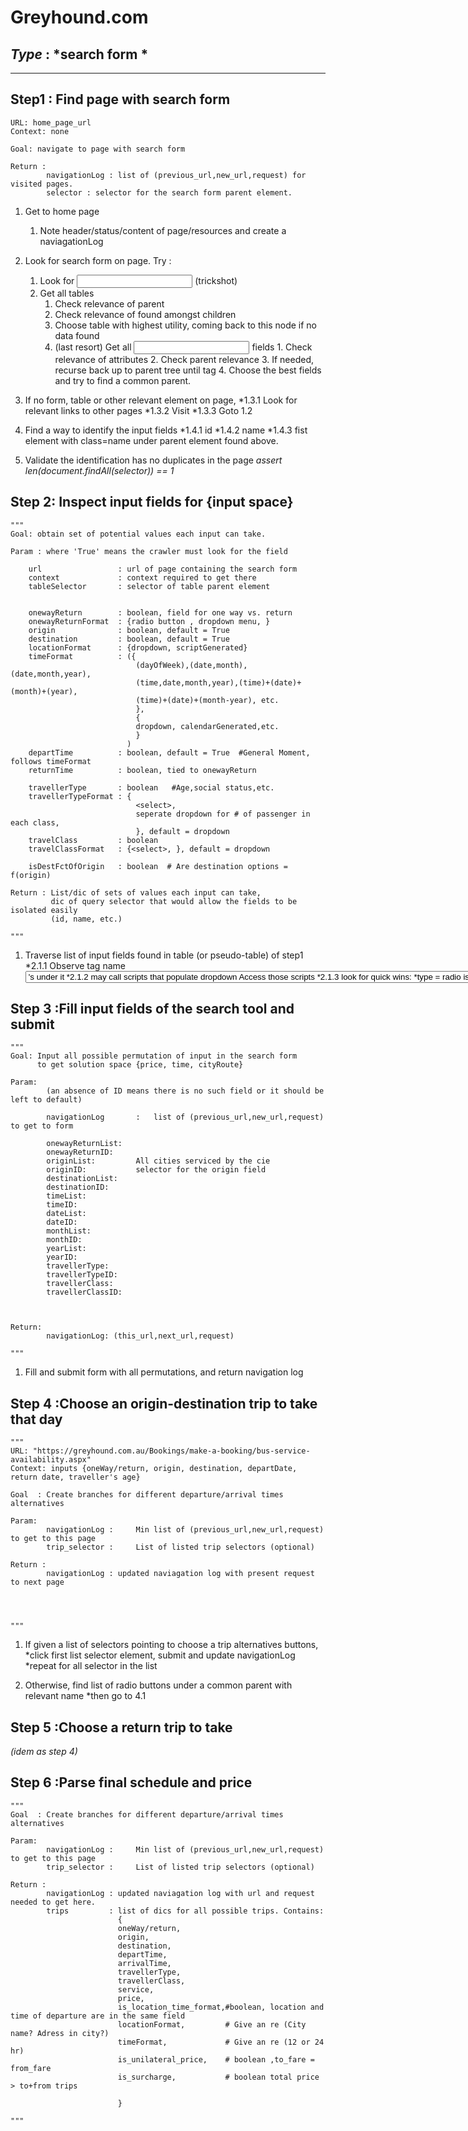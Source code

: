 Greyhound.com
==============

***Type*** : *search form *
---------------------------
---------------------------

Step1 :  Find page with search form 
-----------------------------------

  	URL: home_page_url
	Context: none

	Goal: navigate to page with search form

	Return : 
			navigationLog : list of (previous_url,new_url,request) for visited pages.
			selector : selector for the search form parent element.


1.  Get to home page
    1. Note header/status/content of page/resources and create a naviagationLog
2.  Look for search form on page. Try :
    1. Look for <input tabindex = x> (trickshot)
    2. Get all tables
		1.  Check relevance of parent <div>
		2.  Check relevance of <inputs> found amongst children
		3.  Choose table with highest utility, coming back to this node if no data found
		4.  (last resort) Get all <input> fields
				1. Check relevance of attributes
				2. Check parent relevance
				3. If needed, recurse back up to parent tree until <hx> tag
				4. Choose the best fields and try to find a common parent.


3. If no form, table or other relevant element on page,
	*1.3.1 Look for relevant links to other pages
	*1.3.2 Visit
	*1.3.3 Goto  1.2
4. Find a way to identify the input fields
	*1.4.1 id
	*1.4.2 name
	*1.4.3 fist element with class=name under parent element found above.

5. Validate the identification has no duplicates in the page
	*assert len(document.findAll(selector)) == 1*

Step 2: Inspect input fields for {input space}
----------------------------------------------
	"""
	Goal: obtain set of potential values each input can take.

	Param : where 'True' means the crawler must look for the field

		url					: url of page containing the search form 
		context 			: context required to get there
		tableSelector		: selector of table parent element 


		onewayReturn 		: boolean, field for one way vs. return
		onewayReturnFormat	: {radio button , dropdown menu, }
		origin 				: boolean, default = True
		destination 		: boolean, default = True
		locationFormat		: {dropdown, scriptGenerated}
		timeFormat			: ({
								(dayOfWeek),(date,month),(date,month,year),
								(time,date,month,year),(time)+(date)+(month)+(year), 
								(time)+(date)+(month-year), etc. 
								},
								{
								dropdown, calendarGenerated,etc.
								}
							  )
		departTime			: boolean, default = True  #General Moment, follows timeFormat
		returnTime			: boolean, tied to onewayReturn

		travellerType 		: boolean   #Age,social status,etc.
		travellerTypeFormat : {
								<select>, 
								seperate dropdown for # of passenger in each class,
								}, default = dropdown
		travelClass			: boolean
		travelClassFormat 	: {<select>, }, default = dropdown

		isDestFctOfOrigin	: boolean  # Are destination options = f(origin)

	Return : List/dic of sets of values each input can take,
			 dic of query selector that would allow the fields to be isolated easily
			 (id, name, etc.)

	"""
1. Traverse list of input fields found in table (or pseudo-table) of step1
	*2.1.1 Observe tag name
		<select> often has <option>'s under it
	*2.1.2 <inputs> may call scripts that populate dropdown <div>
		Access those scripts
	*2.1.3 look for quick wins:
		*type = radio is usually a oneway/Return field
		*<input tabindex= x> (trickshot) is a clear win
		* (more to come...)

Step 3 :Fill input fields of the search tool  and submit
--------------------------------------------------------

	"""
	Goal: Input all possible permutation of input in the search form 
		  to get solution space {price, time, cityRoute}

	Param:
			(an absence of ID means there is no such field or it should be left to default)

			navigationLog		:	list of (previous_url,new_url,request) to get to form

			onewayReturnList:	
			onewayReturnID: 
			originList:			All cities serviced by the cie
			originID:			selector for the origin field
			destinationList:
			destinationID:
			timeList:
			timeID:
			dateList:
			dateID:
			monthList:
			monthID:
			yearList:
			yearID:
			travellerType:
			travellerTypeID:
			travellerClass:
			travellerClassID:



	Return: 
			navigationLog: (this_url,next_url,request)

	"""

1. Fill and submit form with all permutations, and return navigation log
	
Step 4 :Choose an origin-destination trip to take that day
----------------------------------------------------------

	"""
	URL: "https://greyhound.com.au/Bookings/make-a-booking/bus-service-availability.aspx"
	Context: inputs {oneWay/return, origin, destination, departDate, return date, traveller's age}

	Goal  : Create branches for different departure/arrival times alternatives

	Param: 
			navigationLog : 	Min list of (previous_url,new_url,request) to get to this page
			trip_selector :		List of listed trip selectors (optional)

	Return : 
			navigationLog : updated naviagation log with present request to next page

			


	"""
1. If given a list of selectors pointing to choose a trip alternatives buttons,
	*click first list selector element, submit and update navigationLog
	*repeat for all selector in the list

2. Otherwise, find list of radio buttons under a common parent with relevant name
	*then go to 4.1

Step 5 :Choose a return trip to take 
------------------------------------

*(idem as step 4)*

Step 6 :Parse final schedule and price
--------------------------------------
	"""
	Goal  : Create branches for different departure/arrival times alternatives

	Param: 
			navigationLog : 	Min list of (previous_url,new_url,request) to get to this page
			trip_selector :		List of listed trip selectors (optional)

	Return : 
			navigationLog : updated naviagation log with url and request needed to get here.
			trips		  : list of dics for all possible trips. Contains:
							{
							oneWay/return,
							origin, 
							destination, 
							departTime, 
							arrivalTime, 
							travellerType,
							travellerClass,
							service, 
							price,
							is_location_time_format,#boolean, location and time of departure are in the same field
							locationFormat,			# Give an re (City name? Adress in city?)
							timeFormat, 			# Give an re (12 or 24 hr)
							is_unilateral_price,  	# boolean ,to_fare = from_fare
							is_surcharge, 			# boolean total price > to+from trips  
							
							}

	"""


